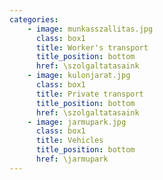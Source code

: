```yaml
---
categories:
    - image: munkasszallitas.jpg
      class: box1
      title: Worker's transport
      title_position: bottom
      href: \szolgaltatasaink
    - image: kulonjarat.jpg
      class: box1
      title: Private transport
      title_position: bottom
      href: \szolgaltatasaink
    - image: jarmupark.jpg
      class: box1
      title: Vehicles
      title_position: bottom
      href: \jarmupark     
---
```

<br/>
